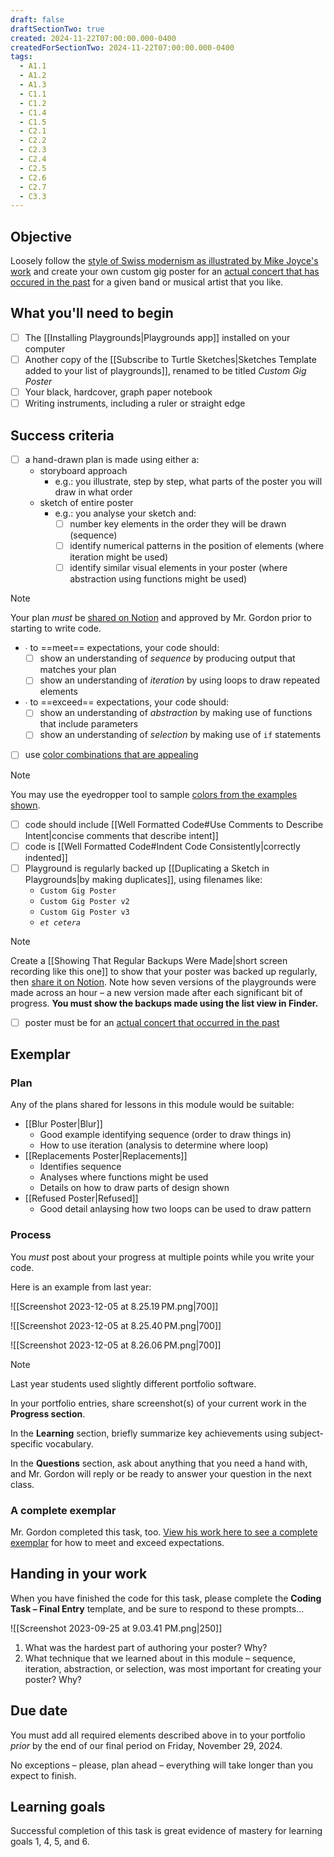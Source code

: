 ```yaml
---
draft: false
draftSectionTwo: true
created: 2024-11-22T07:00:00.000-0400
createdForSectionTwo: 2024-11-22T07:00:00.000-0400
tags:
  - A1.1
  - A1.2
  - A1.3
  - C1.1
  - C1.2
  - C1.4
  - C1.5
  - C2.1
  - C2.2
  - C2.3
  - C2.4
  - C2.5
  - C2.6
  - C2.7
  - C3.3
---
```


## Objective
Loosely follow the [style of Swiss modernism as illustrated by Mike Joyce's work](https://www.swissted.com) and create your own custom gig poster for an [actual concert that has occured in the past](https://www.concertarchives.org) for a given band or musical artist that you like.

## What you'll need to begin
- [ ] The [[Installing Playgrounds|Playgrounds app]] installed on your computer
- [ ] Another copy of the [[Subscribe to Turtle Sketches|Sketches Template added to your list of playgrounds]], renamed to be titled *Custom Gig Poster*
- [ ] Your black, hardcover, graph paper notebook
- [ ] Writing instruments, including a ruler or straight edge

## Success criteria
- [ ] a hand-drawn plan is made using either a:
	- storyboard approach
		- e.g.: you illustrate, step by step, what parts of the poster you will draw in what order
	 - sketch of entire poster
		 - e.g.: you analyse your sketch and:
			 - [ ] number key elements in the order they will be drawn (sequence)
			 - [ ] identify numerical patterns in the position of elements (where iteration might be used)
			 - [ ] identify similar visual elements in your poster (where abstraction using functions might be used)
	
> [!NOTE]
> Your plan *must* be [shared on Notion](https://notion.so) and approved by Mr. Gordon prior to starting to write code. 

 - ∙ to ==meet== expectations, your code should:
	- [ ] show an understanding of *sequence* by producing output that matches your plan
	- [ ] show an understanding of *iteration* by using loops to draw repeated elements

- ∙ to ==exceed== expectations, your code should:
	- [ ] show an understanding of *abstraction* by making use of functions that include parameters
	- [ ] show an understanding of *selection* by making use of `if` statements

- [ ] use [color combinations that are appealing](https://www.canva.com/learn/100-color-combinations/#organic-color-inspiration)

> [!NOTE]
> You may use the eyedropper tool to sample [colors from the examples shown](https://www.canva.com/learn/100-color-combinations/#organic-color-inspiration).

- [ ] code should include [[Well Formatted Code#Use Comments to Describe Intent|concise comments that describe intent]]
- [ ] code is [[Well Formatted Code#Indent Code Consistently|correctly indented]]
- [ ] Playground is regularly backed up [[Duplicating a Sketch in Playgrounds|by making duplicates]], using filenames like:
	- `Custom Gig Poster`
	- `Custom Gig Poster v2`
	- `Custom Gig Poster v3`
	- *`et cetera`*

> [!NOTE]
> Create a [[Showing That Regular Backups Were Made|short screen recording like this one]] to show that your poster was backed up regularly, then [share it on Notion](https://notion.so). Note how seven versions of the playgrounds were made across an hour – a new version made after each significant bit of progress. **You must show the backups made using the list view in Finder.**

- [ ] poster must be for an [actual concert that occurred in the past](https://www.concertarchives.org)


## Exemplar

### Plan

Any of the plans shared for lessons in this module would be suitable:

- [[Blur Poster|Blur]]
	- Good example identifying sequence (order to draw things in)
	- How to use iteration (analysis to determine where loop)
- [[Replacements Poster|Replacements]]
	- Identifies sequence
	- Analyses where functions might be used
	- Details on how to draw parts of design shown
- [[Refused Poster|Refused]]
	- Good detail anlaysing how two loops can be used to draw pattern

### Process

You *must* post about your progress at multiple points while you write your code.

Here is an example from last year:

![[Screenshot 2023-12-05 at 8.25.19 PM.png|700]]

![[Screenshot 2023-12-05 at 8.25.40 PM.png|700]]

![[Screenshot 2023-12-05 at 8.26.06 PM.png|700]]

> [!NOTE]
> Last year students used slightly different portfolio software.

In your portfolio entries, share screenshot(s) of your current work in the **Progress section**.

In the **Learning** section, briefly summarize key achievements using subject-specific vocabulary.

In the **Questions** section, ask about anything that you need a hand with, and Mr. Gordon will reply or be ready to answer your question in the next class.

### A complete exemplar

Mr. Gordon completed this task, too. [View his work here to see a complete exemplar](https://www.notion.so/lakefieldcs/868d23e3bf67415b92f37f61086d6d3f?v=3ab707db12414dd68a511df18241f84c&pvs=4) for how to meet and exceed expectations.

## Handing in your work

When you have finished the code for this task, please complete the **Coding Task – Final Entry** template, and be sure to respond to these prompts...

![[Screenshot 2023-09-25 at 9.03.41 PM.png|250]]

1. What was the hardest part of authoring your poster? Why?
2. What technique that we learned about in this module – sequence, iteration, abstraction, or selection, was most important for creating your poster? Why?

## Due date

You must add all required elements described above in to your portfolio *prior* by the end of our final period on Friday, November 29, 2024.

No exceptions – please, plan ahead – everything will take longer than you expect to finish. 

## Learning goals

Successful completion of this task is great evidence of mastery for learning goals 1, 4, 5, and 6.